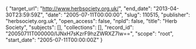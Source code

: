 {
  "target_url": "http://www.herbsociety.org.uk/", 
  "end_date": "2013-04-30T23:59:59Z", 
  "date": "2005-07-11T00:00:00", 
  "slug": 110515, 
  "publisher": "herbsociety.org.uk", 
  "open_access": false, 
  "npld": false, 
  "title": "Herb Society", 
  "subjects": [], 
  "collections": [], 
  "record_id": "20050711T000000/IJNxH7sKzrF9hzZWRXZ7Iw==", 
  "scope": "root", 
  "start_date": "2005-07-11T00:00:00Z"
}

